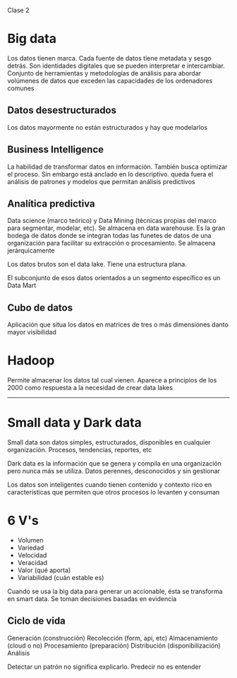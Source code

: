 Clase 2

# Big data

Los datos tienen marca. Cada fuente de datos tiene metadata y sesgo detrás. Son identidades digitales que se pueden interpretar e intercambiar. Conjunto de herramientas y metodologías de análisis para abordar volúmenes de datos que exceden las capacidades de los ordenadores comunes

## Datos desestructurados

Los datos mayormente no están estructurados y hay que modelarlos

## Business Intelligence

La habilidad de transformar datos en información. También busca optimizar el proceso. Sin embargo está anclado en lo descriptivo. queda fuera el análisis de patrones y modelos que permitan análisis predictivos

## Analítica predictiva

Data science (marco teórico) y Data Mining (técnicas propias del marco para segmentar, modelar, etc).
Se almacena en data warehouse. Es la gran bodega de datos donde se integran todas las funetes de datos de una organización para facilitar su extracción o procesamiento. Se almacena jerárquicamente

Los datos brutos son el data lake. Tiene una estructura plana.

El subconjunto de esos datos orientados a un segmento específico es un Data Mart

## Cubo de datos
Aplicación que situa los datos en matrices de tres o más dimensiones danto mayor visibilidad

# Hadoop

Permite almacenar los datos tal cual vienen. Aparece a principios de los 2000 como respuesta a la necesidad de crear data lakes

---

# Small data y Dark data

Small data son datos simples, estructurados, disponibles en cualquier organización. Procesos, tendencias, reportes, etc

Dark data es la información que se genera y compila en una organización pero nunca más se utiliza. Datos perennes, desconocidos y sin gestionar

Los datos son inteligentes cuando tienen contenido y contexto rico en características que permiten que otros procesos lo levanten y consuman

# 6 V's
- Volumen
- Variedad
- Velocidad
- Veracidad
- Valor (qué aporta)
- Variabilidad (cuán estable es)

Cuando se usa la big data para generar un accionable, ésta se transforma en smart data. Se toman decisiones basadas en evidencia

## Ciclo de vida

Generación (construcción)
Recolección (form, api, etc)
Almacenamiento (cloud o no)
Procesamiento (preparación)
Distribución (disponibilización)
Análisis

Detectar un patrón no significa explicarlo. Predecir no es entender
